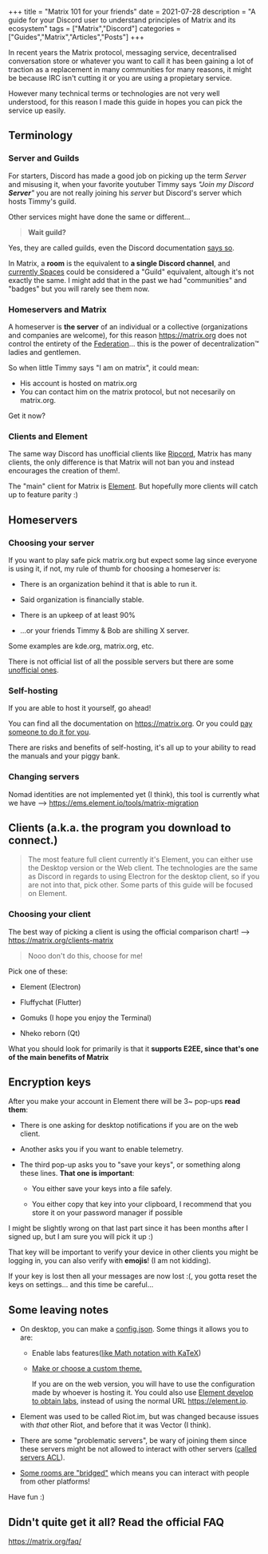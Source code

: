 +++
title = "Matrix 101 for your friends"
date = 2021-07-28
description = "A guide for your Discord user to understand principles of Matrix and its ecosystem"
tags = ["Matrix","Discord"]
categories = ["Guides","Matrix","Articles","Posts"]
+++

In recent years the Matrix protocol, messaging service, decentralised conversation store or whatever you want to call it has been gaining a lot of traction as a replacement in many communities for many reasons, it might be because IRC isn't cutting it or you are using a propietary service.

However many technical terms or technologies are not very well understood, for this reason I made this guide in hopes you can pick the service up easily.

## Terminology

### Server and Guilds

For starters, Discord has made a good job on picking up the term _Server_ and misusing it, when your favorite youtuber Timmy says *"Join my Discord **Server**"* you are not really joining his *server* but Discord's server which hosts Timmy's guild.

Other services might have done the same or different...

> **Wait guild?**

Yes, they are called guilds, even the Discord documentation [says so](https://discord.com/developers/docs/resources/guild).

In Matrix, a **room** is the equivalent to **a single Discord channel**, and [currently Spaces](https://element.io/blog/spaces-the-next-frontier/) could be considered a "Guild" equivalent, altough it's not exactly the same. I might add that in the past we had "communities" and "badges" but you will rarely see them now.

### Homeservers and Matrix

A homeserver is **the server** of an individual or a collective (organizations and companies are welcome), for this reason <https://matrix.org> does not control the entirety of the [Federation](https://en.wikipedia.org/wiki/Distributed_social_network)... this is the power of decentralization™ ladies and gentlemen.

So when little Timmy says "I am on matrix", it could mean:

* His account is hosted on matrix.org
* You can contact him on the matrix protocol, but not necesarily on matrix.org.

Get it now?

### Clients and Element

The same way Discord has unofficial clients like [Ripcord](https://cancel.fm/ripcord/), Matrix has many clients, the only difference is that Matrix will not ban you and instead encourages the creation of them!.

The "main" client for Matrix is [Element](https://element.io). But hopefully more clients will catch up to feature parity :)

## Homeservers

### Choosing your server

If you want to play safe pick matrix.org but expect some lag since everyone is using it, if not, my rule of thumb for choosing a homeserver is:

* There is an organization behind it that is able to run it.

* Said organization is financially stable.

* There is an upkeep of at least 90%

* ...or your friends Timmy & Bob are shilling X server.

Some examples are kde.org, matrix.org, etc.

There is not official list of all the possible servers but there are some [unofficial ones](https://www.hello-matrix.net/public_servers.php).

### Self-hosting

If you are able to host it yourself, go ahead!

You can find all the documentation on <https://matrix.org>. Or you could [pay someone to do it for you](https://element.io/pricing).

There are risks and benefits of self-hosting, it's all up to your ability to read the manuals and your piggy bank.

### Changing servers

Nomad identities are not implemented yet (I think), this tool is currently what we have --> <https://ems.element.io/tools/matrix-migration>

## Clients (a.k.a. the program you download to connect.)

> The most feature full client currently it's Element, you can either use the Desktop version or the Web client. The technologies are the same as Discord in regards to using Electron for the desktop client, so if you are not into that, pick other. Some parts of this guide will be focused on Element.

### Choosing your client

The best way of picking a client is using the official comparison chart! --> <https://matrix.org/clients-matrix>

> Nooo don't do this, choose for me!

Pick one of these:

* Element (Electron)

* Fluffychat (Flutter)

* Gomuks (I hope you enjoy the Terminal)

* Nheko reborn (Qt)

What you should look for primarily is that it **supports E2EE, since that's one of the main benefits of Matrix**

## Encryption keys

After you make your account in Element there will be 3~ pop-ups **read them**:

* There is one asking for desktop notifications if you are on the web client.

* Another asks you if you want to enable telemetry.

* The third pop-up asks you to "save your keys", or something along these lines. **That one is important**:

  * You either save your keys into a file safely.

  * You either copy that key into your clipboard, I recommend that you store it on your password manager if possible

I might be slightly wrong on that last part since it has been months after I signed up, but I am sure you will pick it up :)

That key will be important to verify your device in other clients you might be logging in, you can also verify with **emojis**! (I am not kidding).

If your key is lost then all your messages are now lost :(, you gotta reset the keys on settings... and this time be careful...

## Some leaving notes

* On desktop, you can make a [config.json](https://github.com/vector-im/element-web/blob/develop/docs/config.md). Some things it allows you to are:

  * Enable labs features([like Math notation with KaTeX](https://katex.org))

  * [Make or choose a custom theme.](https://github.com/aaronraimist/element-themes)

    If you are on the web version, you will have to use the configuration made by whoever is hosting it. You could also use [Element develop to obtain labs](https://develop.element.io/), instead of using the normal URL <https://element.io>.

* Element was used to be called Riot.im, but was changed because issues with *that* other Riot, and before that it was Vector (I think).

* There are some "problematic servers", be wary of joining them since these servers might be not allowed to interact with other servers ([called servers ACL](https://matrix.org/docs/guides/moderation#banning-servers-from-rooms-server-acls)).

* [Some rooms are "bridged"](https://matrix.org/bridges/) which means you can interact with people from other platforms!

Have fun :)

## Didn't quite get it all? Read the official FAQ

<https://matrix.org/faq/>

